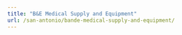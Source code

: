 ```yaml
---
title: "B&E Medical Supply and Equipment"
url: /san-antonio/bande-medical-supply-and-equipment/
---
```

